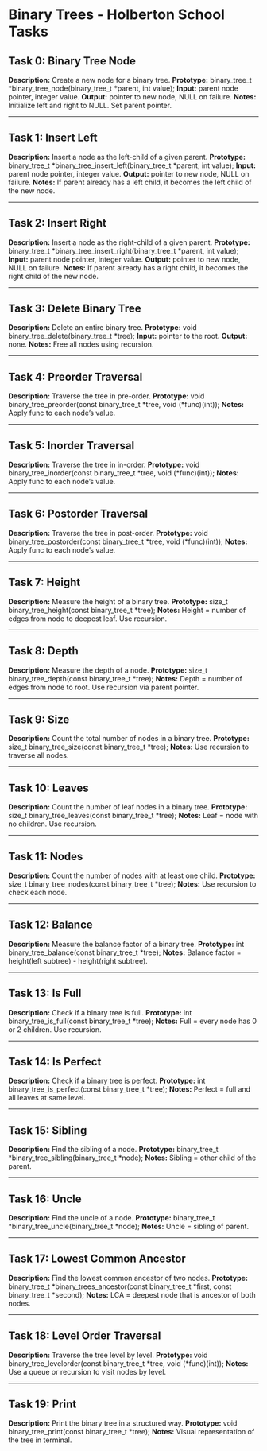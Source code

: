 # Binary Trees - Holberton School Tasks

## Task 0: Binary Tree Node
**Description:** Create a new node for a binary tree.
**Prototype:** binary_tree_t *binary_tree_node(binary_tree_t *parent, int value);
**Input:** parent node pointer, integer value.
**Output:** pointer to new node, NULL on failure.
**Notes:** Initialize left and right to NULL. Set parent pointer.

---

## Task 1: Insert Left
**Description:** Insert a node as the left-child of a given parent.
**Prototype:** binary_tree_t *binary_tree_insert_left(binary_tree_t *parent, int value);
**Input:** parent node pointer, integer value.
**Output:** pointer to new node, NULL on failure.
**Notes:** If parent already has a left child, it becomes the left child of the new node.

---

## Task 2: Insert Right
**Description:** Insert a node as the right-child of a given parent.
**Prototype:** binary_tree_t *binary_tree_insert_right(binary_tree_t *parent, int value);
**Input:** parent node pointer, integer value.
**Output:** pointer to new node, NULL on failure.
**Notes:** If parent already has a right child, it becomes the right child of the new node.

---

## Task 3: Delete Binary Tree
**Description:** Delete an entire binary tree.
**Prototype:** void binary_tree_delete(binary_tree_t *tree);
**Input:** pointer to the root.
**Output:** none.
**Notes:** Free all nodes using recursion.

---

## Task 4: Preorder Traversal
**Description:** Traverse the tree in pre-order.
**Prototype:** void binary_tree_preorder(const binary_tree_t *tree, void (*func)(int));
**Notes:** Apply func to each node’s value.

---

## Task 5: Inorder Traversal
**Description:** Traverse the tree in in-order.
**Prototype:** void binary_tree_inorder(const binary_tree_t *tree, void (*func)(int));
**Notes:** Apply func to each node’s value.

---

## Task 6: Postorder Traversal
**Description:** Traverse the tree in post-order.
**Prototype:** void binary_tree_postorder(const binary_tree_t *tree, void (*func)(int));
**Notes:** Apply func to each node’s value.

---

## Task 7: Height
**Description:** Measure the height of a binary tree.
**Prototype:** size_t binary_tree_height(const binary_tree_t *tree);
**Notes:** Height = number of edges from node to deepest leaf. Use recursion.

---

## Task 8: Depth
**Description:** Measure the depth of a node.
**Prototype:** size_t binary_tree_depth(const binary_tree_t *tree);
**Notes:** Depth = number of edges from node to root. Use recursion via parent pointer.

---

## Task 9: Size
**Description:** Count the total number of nodes in a binary tree.
**Prototype:** size_t binary_tree_size(const binary_tree_t *tree);
**Notes:** Use recursion to traverse all nodes.

---

## Task 10: Leaves
**Description:** Count the number of leaf nodes in a binary tree.
**Prototype:** size_t binary_tree_leaves(const binary_tree_t *tree);
**Notes:** Leaf = node with no children. Use recursion.

---

## Task 11: Nodes
**Description:** Count the number of nodes with at least one child.
**Prototype:** size_t binary_tree_nodes(const binary_tree_t *tree);
**Notes:** Use recursion to check each node.

---

## Task 12: Balance
**Description:** Measure the balance factor of a binary tree.
**Prototype:** int binary_tree_balance(const binary_tree_t *tree);
**Notes:** Balance factor = height(left subtree) - height(right subtree).

---

## Task 13: Is Full
**Description:** Check if a binary tree is full.
**Prototype:** int binary_tree_is_full(const binary_tree_t *tree);
**Notes:** Full = every node has 0 or 2 children. Use recursion.

---

## Task 14: Is Perfect
**Description:** Check if a binary tree is perfect.
**Prototype:** int binary_tree_is_perfect(const binary_tree_t *tree);
**Notes:** Perfect = full and all leaves at same level.

---

## Task 15: Sibling
**Description:** Find the sibling of a node.
**Prototype:** binary_tree_t *binary_tree_sibling(binary_tree_t *node);
**Notes:** Sibling = other child of the parent.

---

## Task 16: Uncle
**Description:** Find the uncle of a node.
**Prototype:** binary_tree_t *binary_tree_uncle(binary_tree_t *node);
**Notes:** Uncle = sibling of parent.

---

## Task 17: Lowest Common Ancestor
**Description:** Find the lowest common ancestor of two nodes.
**Prototype:** binary_tree_t *binary_trees_ancestor(const binary_tree_t *first, const binary_tree_t *second);
**Notes:** LCA = deepest node that is ancestor of both nodes.

---

## Task 18: Level Order Traversal
**Description:** Traverse the tree level by level.
**Prototype:** void binary_tree_levelorder(const binary_tree_t *tree, void (*func)(int));
**Notes:** Use a queue or recursion to visit nodes by level.

---

## Task 19: Print
**Description:** Print the binary tree in a structured way.
**Prototype:** void binary_tree_print(const binary_tree_t *tree);
**Notes:** Visual representation of the tree in terminal.

